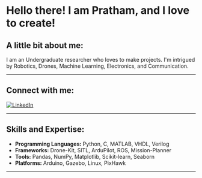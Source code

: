 # Hello there! I am Pratham, and I love to create!

## A little bit about me:
I am an Undergraduate researcher who loves to make projects. I'm intrigued by Robotics, Drones, Machine Learning, Electronics, and Communication.

---

## Connect with me:
[![LinkedIn](https://img.shields.io/badge/-LinkedIn-blue?style=flat-square&logo=linkedin)](https://www.linkedin.com/in/pratham-gupta-b3b476204/)

---

## Skills and Expertise:
- **Programming Languages:** Python, C, MATLAB, VHDL, Verilog  
- **Frameworks:** Drone-Kit, SITL, ArduPilot, ROS, Mission-Planner  
- **Tools:** Pandas, NumPy, Matplotlib, Scikit-learn, Seaborn  
- **Platforms:** Arduino, Gazebo, Linux, PixHawk  

---

